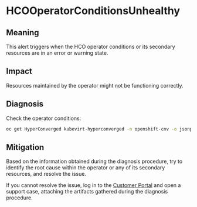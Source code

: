 # HCOOperatorConditionsUnhealthy

## Meaning

This alert triggers when the HCO operator conditions or its secondary resources
are in an error or warning state.

## Impact

Resources maintained by the operator might not be functioning correctly.

## Diagnosis

Check the operator conditions:

```bash
oc get HyperConverged kubevirt-hyperconverged -n openshift-cnv -o jsonpath='{.status.conditions}'
```

## Mitigation

Based on the information obtained during the diagnosis procedure, try to
identify the root cause within the operator or any of its secondary resources,
and resolve the issue.

If you cannot resolve the issue, log in to the
[Customer Portal](https://access.redhat.com) and open a support case,
attaching the artifacts gathered during the diagnosis procedure.